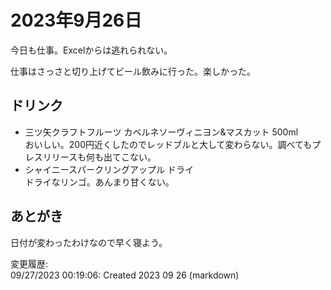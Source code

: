 # 2023年9月26日

今日も仕事。Excelからは逃れられない。

仕事はさっさと切り上げてビール飲みに行った。楽しかった。

## ドリンク

- 三ツ矢クラフトフルーツ カベルネソーヴィニヨン&マスカット 500ml  
おいしい。200円近くしたのでレッドブルと大して変わらない。調べてもプレスリリースも何も出てこない。
- シャイニースパークリングアップル ドライ  
ドライなリンゴ。あんまり甘くない。

## あとがき

日付が変わったわけなので早く寝よう。

変更履歴:  
09/27/2023 00:19:06: Created 2023 09 26 (markdown)  

